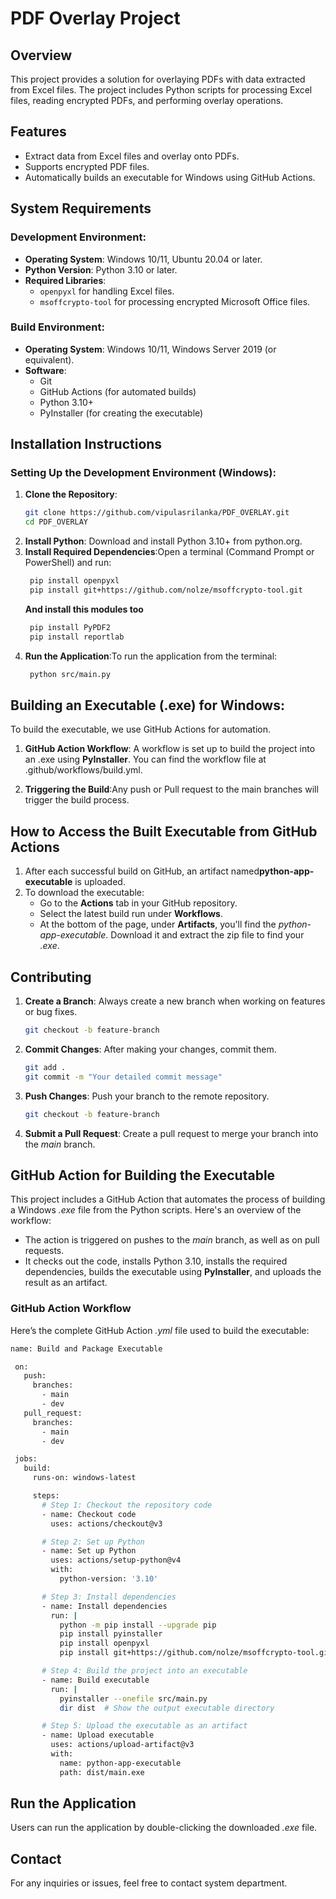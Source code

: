 # PDF Overlay Project

## Overview
This project provides a solution for overlaying PDFs with data extracted from Excel files. The project includes Python scripts for processing Excel files, reading encrypted PDFs, and performing overlay operations.

## Features
- Extract data from Excel files and overlay onto PDFs.
- Supports encrypted PDF files.
- Automatically builds an executable for Windows using GitHub Actions.

## System Requirements

### Development Environment:
- **Operating System**: Windows 10/11, Ubuntu 20.04 or later.
- **Python Version**: Python 3.10 or later.
- **Required Libraries**:
  - `openpyxl` for handling Excel files.
  - `msoffcrypto-tool` for processing encrypted Microsoft Office files.

### Build Environment:
- **Operating System**: Windows 10/11, Windows Server 2019 (or equivalent).
- **Software**:
  - Git
  - GitHub Actions (for automated builds)
  - Python 3.10+
  - PyInstaller (for creating the executable)

## Installation Instructions

### Setting Up the Development Environment (Windows):

1. **Clone the Repository**:
   ```bash
   git clone https://github.com/vipulasrilanka/PDF_OVERLAY.git
   cd PDF_OVERLAY

2. **Install Python**: Download and install Python 3.10+ from python.org.
3. **Install Required Dependencies**:Open a terminal (Command Prompt or PowerShell) and run:
   ```bash
    pip install openpyxl
    pip install git+https://github.com/nolze/msoffcrypto-tool.git
    ```
   **And install this modules too**
   ```bash
    pip install PyPDF2
    pip install reportlab

4. **Run the Application**:To run the application from the terminal:
   ```bash
    python src/main.py

## Building an Executable (.exe) for Windows:
To build the executable, we use GitHub Actions for automation.
1. **GitHub Action Workflow**: A workflow is set up to build the project into an .exe using **PyInstaller**. You can find the workflow file at .github/workflows/build.yml.

2. **Triggering the Build**:Any push or Pull request to the main branches will trigger the build process.

## How to Access the Built Executable from GitHub Actions   
1. After each successful build on GitHub, an artifact named**python-app-executable** is uploaded.
2. To download the executable:
   - Go to the **Actions** tab in your GitHub repository.
   - Select the latest build run under **Workflows**.
   - At the bottom of the page, under **Artifacts**, you'll find the *python-app-executable*. Download it        and extract the zip file to find your *.exe*.

## Contributing
1. **Create a Branch**: Always create a new branch when working on features or bug fixes.
   ```bash
   git checkout -b feature-branch

2. **Commit Changes**: After making your changes, commit them.
   ```bash
   git add .
   git commit -m "Your detailed commit message"

3. **Push Changes**: Push your branch to the remote repository.
   ```bash
   git checkout -b feature-branch

4. **Submit a Pull Request**: Create a pull request to merge your branch into the *main* branch.

## GitHub Action for Building the Executable
This project includes a GitHub Action that automates the process of building a Windows *.exe* file from the Python scripts. Here's an overview of the workflow:

  - The action is triggered on pushes to the *main* branch, as well as on pull requests.
  - It checks out the code, installs Python 3.10, installs the required dependencies, builds the executable     using **PyInstaller**, and uploads the result as an artifact.

### GitHub Action Workflow   
Here’s the complete GitHub Action *.yml* file used to build the executable:
   ```bash
   name: Build and Package Executable

    on:
      push:
        branches:
          - main
          - dev
      pull_request:
        branches:
          - main
          - dev

    jobs:
      build:
        runs-on: windows-latest

        steps:
          # Step 1: Checkout the repository code
          - name: Checkout code
            uses: actions/checkout@v3

          # Step 2: Set up Python
          - name: Set up Python
            uses: actions/setup-python@v4
            with:
              python-version: '3.10'

          # Step 3: Install dependencies
          - name: Install dependencies
            run: |
              python -m pip install --upgrade pip
              pip install pyinstaller
              pip install openpyxl
              pip install git+https://github.com/nolze/msoffcrypto-tool.git

          # Step 4: Build the project into an executable
          - name: Build executable
            run: |
              pyinstaller --onefile src/main.py
              dir dist  # Show the output executable directory

          # Step 5: Upload the executable as an artifact
          - name: Upload executable
            uses: actions/upload-artifact@v3
            with:
              name: python-app-executable
              path: dist/main.exe
```
## Run the Application
Users can run the application by double-clicking the downloaded *.exe* file.

## Contact
For any inquiries or issues, feel free to contact system department.



 



